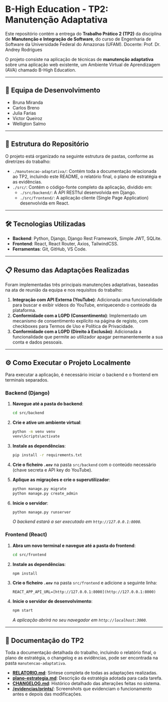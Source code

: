 # B-High Education - TP2: Manutenção Adaptativa

Este repositório contém a entrega do **Trabalho Prático 2 (TP2)** da disciplina de **Manutenção e Integração de Software**, do curso de Engenharia de Software da Universidade Federal do Amazonas (UFAM).
Docente: Prof. Dr. Andrey Rodrigues


O projeto consiste na aplicação de técnicas de **manutenção adaptativa** sobre uma aplicação web existente, um Ambiente Virtual de Aprendizagem (AVA) chamado B-High Education.

---

## 🚀 Equipa de Desenvolvimento

* Bruna Miranda
* Carlos Breno
* Julia Farias
* Victor Queiroz
* Welligton Salmo

---

## 📂 Estrutura do Repositório

O projeto está organizado na seguinte estrutura de pastas, conforme as diretrizes do trabalho:

-   `./manutencao-adaptativa/`: Contém toda a documentação relacionada ao TP2, incluindo este README, o relatório final, o plano de estratégia e as evidências.
-   `./src/`: Contém o código-fonte completo da aplicação, dividido em:
    -   `./src/backend/`: A API RESTful desenvolvida em Django.
    -   `./src/frontend/`: A aplicação cliente (Single Page Application) desenvolvida em React.

---

## 🛠️ Tecnologias Utilizadas

* **Backend**: Python, Django, Django Rest Framework, Simple JWT, SQLite.
* **Frontend**: React, React Router, Axios, TailwindCSS.
* **Ferramentas**: Git, GitHub, VS Code.

---

## 📋 Resumo das Adaptações Realizadas

Foram implementadas três principais manutenções adaptativas, baseadas na ata de reunião da equipa e nos requisitos do trabalho:

1.  **Integração com API Externa (YouTube)**: Adicionada uma funcionalidade para buscar e exibir vídeos do YouTube, enriquecendo o conteúdo da plataforma.
2.  **Conformidade com a LGPD (Consentimento)**: Implementado um mecanismo de consentimento explícito na página de registo, com checkboxes para Termos de Uso e Política de Privacidade.
3.  **Conformidade com a LGPD (Direito à Exclusão)**: Adicionada a funcionalidade que permite ao utilizador apagar permanentemente a sua conta e dados pessoais.

---

## ⚙️ Como Executar o Projeto Localmente

Para executar a aplicação, é necessário iniciar o backend e o frontend em terminais separados.

### Backend (Django)

1.  **Navegue até a pasta do backend**:
    ```bash
    cd src/backend
    ```
2.  **Crie e ative um ambiente virtual**:
    ```bash
    python -m venv venv
    venv\Scripts\activate
    ```
3.  **Instale as dependências**:
    ```bash
    pip install -r requirements.txt
    ```
4.  **Crie o ficheiro `.env`** na pasta `src/backend` com o conteúdo necessário (chave secreta e API key do YouTube).

5.  **Aplique as migrações e crie o superutilizador**:
    ```bash
    python manage.py migrate
    python manage.py create_admin
    ```
6.  **Inicie o servidor**:
    ```bash
    python manage.py runserver
    ```
    *O backend estará a ser executado em `http://127.0.0.1:8000`.*

### Frontend (React)

1.  **Abra um novo terminal e navegue até a pasta do frontend**:
    ```bash
    cd src/frontend
    ```
2.  **Instale as dependências**:
    ```bash
    npm install
    ```
3.  **Crie o ficheiro `.env`** na pasta `src/frontend` e adicione a seguinte linha:
    ```env
    REACT_APP_API_URL=[http://127.0.0.1:8000](http://127.0.0.1:8000)
    ```
4.  **Inicie o servidor de desenvolvimento**:
    ```bash
    npm start
    ```
    *A aplicação abrirá no seu navegador em `http://localhost:3000`.*

---

## 📄 Documentação do TP2

Toda a documentação detalhada do trabalho, incluindo o relatório final, o plano de estratégia, o changelog e as evidências, pode ser encontrada na pasta `manutencao-adaptativa`.

-   **[RELATORIO.md](./RELATORIO.md)**: Síntese completa de todas as adaptações realizadas.
-   **[plano-estrategia.md](./plano-estrategia.md)**: Descrição da estratégia adotada para cada tarefa.
-   **[CHANGELOG.md](./CHANGELOG.md)**: Histórico detalhado das alterações feitas no sistema.
-   **[/evidencias/prints/](./evidencias/prints/)**: Screenshots que evidenciam o funcionamento antes e depois das modificações.